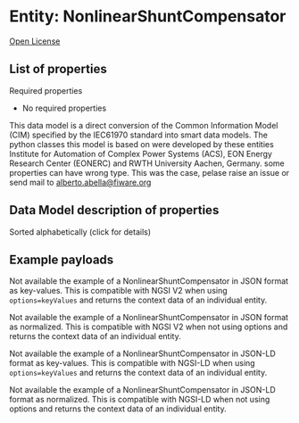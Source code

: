 Entity: NonlinearShuntCompensator  
=================================  
[Open License](https://github.com/smart-data-models//dataModel.EnergyCIM/blob/master/NonlinearShuntCompensator/LICENSE.md)  

## List of properties  

Required properties  
- No required properties    
This data model is a direct conversion of the Common Information Model (CIM) specified by the IEC61970 standard into smart data models. The python classes this model is based on were developed by these entities Institute for Automation of Complex Power Systems (ACS), EON Energy Research Center (EONERC) and RWTH University Aachen, Germany. some properties can have wrong type. This was the case, pelase raise an issue or send mail to alberto.abella@fiware.org  
## Data Model description of properties  
Sorted alphabetically (click for details)  
## Example payloads    
Not available the example of a NonlinearShuntCompensator in JSON format as key-values. This is compatible with NGSI V2 when  using `options=keyValues` and returns the context data of an individual entity.  
Not available the example of a NonlinearShuntCompensator in JSON format as normalized. This is compatible with NGSI V2 when not using options and returns the context data of an individual entity.  
Not available the example of a NonlinearShuntCompensator in JSON-LD format as key-values. This is compatible with NGSI-LD when  using `options=keyValues` and returns the context data of an individual entity.  
Not available the example of a NonlinearShuntCompensator in JSON-LD format as normalized. This is compatible with NGSI-LD when not using options and returns the context data of an individual entity.  
